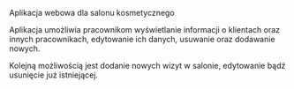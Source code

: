 Aplikacja webowa dla salonu kosmetycznego 

Aplikacja umożliwia pracownikom wyświetlanie informacji o klientach oraz innych pracownikach,
edytowanie ich danych, usuwanie oraz dodawanie nowych.

Kolejną możliwością jest dodanie nowych wizyt w salonie, edytowanie bądź usunięcie już istniejącej.
